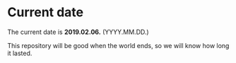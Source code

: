 # Current date

The current date is **2019.02.06.** (YYYY.MM.DD.)

This repository will be good when the world ends, so we will know how long it lasted.